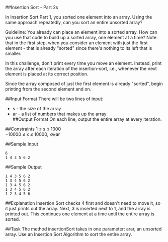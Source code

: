 ##Insertion Sort - Part 2s

In Insertion Sort Part 1, you sorted one element into an array. Using the same approach repeatedly, can you sort an entire unsorted array?

Guideline: You already can place an element into a sorted array. How can you use that code to build up a sorted array, one element at a time? Note that in the first step, when you consider an element with just the first element - that is already "sorted" since there's nothing to its left that is smaller.

In this challenge, don't print every time you move an element. Instead, print the array after each iteration of the insertion-sort, i.e., whenever the next element is placed at its correct position.

Since the array composed of just the first element is already "sorted", begin printing from the second element and on.

##Input Format 
There will be two lines of input:

  + s - the size of the array  
  + ar - a list of numbers that makes up the array  
##Output Format 
On each line, output the entire array at every iteration.

##Constraints 
1 ≤ s ≤ 1000  
−10000 ≤ x ≤ 10000, x∈ar  

##Sample Input
```
6  
1 4 3 5 6 2  
```

##Sample Output
```
1 4 3 5 6 2  
1 3 4 5 6 2  
1 3 4 5 6 2  
1 3 4 5 6 2  
1 2 3 4 5 6  
```

##Explanation 
Insertion Sort checks 4 first and doesn't need to move it, so it just prints out the array. Next, 3 is inserted next to 1, and the array is printed out. This continues one element at a time until the entire array is sorted.

##Task 
The method insertionSort takes in one parameter: arar, an unsorted array. Use an Insertion Sort Algorithm to sort the entire array.

